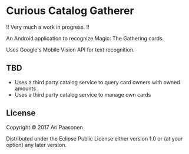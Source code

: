 # Curious Catalog Gatherer

!! Very much a work in progress. !!

An Android application to recognize Magic: The Gathering cards.

Uses Google's Mobile Vision API for text recognition.

## TBD
   * Uses a third party catalog service to query card owners with owned amounts
   * Uses a third party catalog service to manage own cards

## License

Copyright © 2017 Ari Paasonen

Distributed under the Eclipse Public License either version 1.0 or (at
your option) any later version.